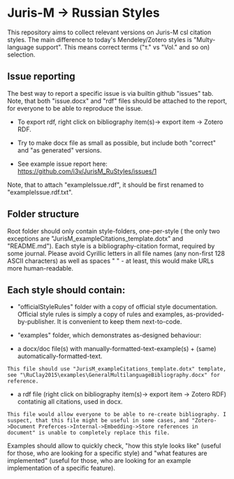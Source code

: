 ﻿# Juris-M -> Russian Styles

This repository aims to collect relevant versions on Juris-M csl citation styles.
The main difference to today's Mendeley/Zotero styles is "Multy-language support".
This means correct terms ("т." vs "Vol." and so on) selection.


## Issue reporting 

The best way to report a specific issue is via builtin github "issues" tab.
Note, that both "issue.docx" and "rdf" files should be attached to the report, for everyone to be able to reproduce the issue.

*  To export rdf, right click on bibliography item(s)-> export item -> Zotero RDF.

*  Try to make docx file as small as possible, but include both "correct" and "as generated" versions.

*  See example issue report here: https://github.com/i3v/JurisM_RuStyles/issues/1

Note, that to attach "exampleIssue.rdf", it should be first renamed to "exampleIssue.rdf.txt".


## Folder structure

Root folder should only contain style-folders, one-per-style 
( the only two exceptions are "JurisM_exampleCitations_template.dotx" and "README.md").
Each style is a bibliography-citation format, required by some journal.
Please avoid Cyrillic letters in all file names (any non-first 128 ASCII characters) as well as spaces " " - at least, this would make URLs more human-readable.

## Each style should contain:



*  "officialStyleRules" folder with a copy of official style documentation.
  Official style rules is simply a copy of rules and examples, as-provided-by-publisher. It is convenient to keep them next-to-code. 

*  "examples" folder, which demonstrates as-designed behaviour: 

  *  a docx/doc file(s) with manually-formatted-text-example(s) + (same) automatically-formatted-text.
    
    This file should use "JurisM_exampleCitations_template.dotx" template, see "\RuClay2015\examples\GeneralMultilanguageBibliography.docx" for reference.

  *  a rdf file (right click on bibliography item(s)-> export item -> Zotero RDF) contatinig all citations, used in docx.
  
    This file would allow everyone to be able to re-create bibliography. I suspect, that this file might be useful in some cases, and "Zotero->Document Preferces->Internal->Embedding->Store references in document" is unable to completely replace this file.

  Examples should allow to quickly check, "how this style looks like" (useful for those, who are looking for a specific style) and "what features are implemented" (useful for those, who are looking for an example implementation of a specific feature).


